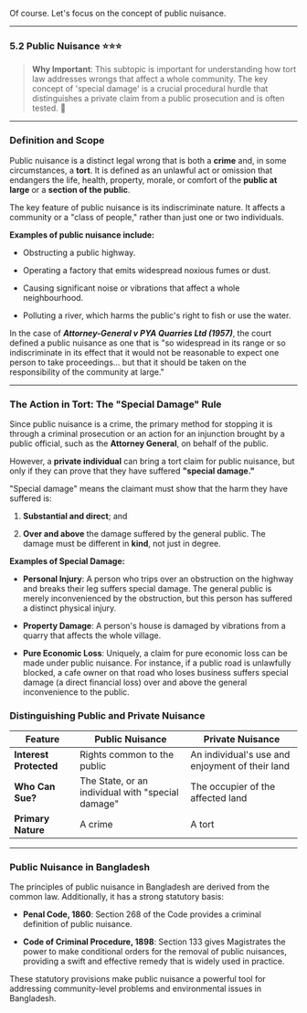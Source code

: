 Of course. Let's focus on the concept of public nuisance.

---

### 5.2 Public Nuisance ⭐⭐⭐

> **Why Important**: This subtopic is important for understanding how tort law addresses wrongs that affect a whole community. The key concept of 'special damage' is a crucial procedural hurdle that distinguishes a private claim from a public prosecution and is often tested. 👥

---

### Definition and Scope

Public nuisance is a distinct legal wrong that is both a **crime** and, in some circumstances, a **tort**. It is defined as an unlawful act or omission that endangers the life, health, property, morale, or comfort of the **public at large** or a **section of the public**.

The key feature of public nuisance is its indiscriminate nature. It affects a community or a "class of people," rather than just one or two individuals.

**Examples of public nuisance include:**

- Obstructing a public highway.
    
- Operating a factory that emits widespread noxious fumes or dust.
    
- Causing significant noise or vibrations that affect a whole neighbourhood.
    
- Polluting a river, which harms the public's right to fish or use the water.
    

In the case of **_Attorney-General v PYA Quarries Ltd (1957)_**, the court defined a public nuisance as one that is "so widespread in its range or so indiscriminate in its effect that it would not be reasonable to expect one person to take proceedings... but that it should be taken on the responsibility of the community at large."

---

### The Action in Tort: The "Special Damage" Rule

Since public nuisance is a crime, the primary method for stopping it is through a criminal prosecution or an action for an injunction brought by a public official, such as the **Attorney General**, on behalf of the public.

However, a **private individual** can bring a tort claim for public nuisance, but only if they can prove that they have suffered **"special damage."**

"Special damage" means the claimant must show that the harm they have suffered is:

1. **Substantial and direct**; and
    
2. **Over and above** the damage suffered by the general public. The damage must be different in **kind**, not just in degree.
    

**Examples of Special Damage:**

- **Personal Injury**: A person who trips over an obstruction on the highway and breaks their leg suffers special damage. The general public is merely inconvenienced by the obstruction, but this person has suffered a distinct physical injury.
    
- **Property Damage**: A person's house is damaged by vibrations from a quarry that affects the whole village.
    
- **Pure Economic Loss**: Uniquely, a claim for pure economic loss can be made under public nuisance. For instance, if a public road is unlawfully blocked, a cafe owner on that road who loses business suffers special damage (a direct financial loss) over and above the general inconvenience to the public.
    

### Distinguishing Public and Private Nuisance

|Feature|**Public Nuisance**|**Private Nuisance**|
|---|---|---|
|**Interest Protected**|Rights common to the public|An individual's use and enjoyment of their land|
|**Who Can Sue?**|The State, or an individual with "special damage"|The occupier of the affected land|
|**Primary Nature**|A crime|A tort|

---

### Public Nuisance in Bangladesh

The principles of public nuisance in Bangladesh are derived from the common law. Additionally, it has a strong statutory basis:

- **Penal Code, 1860**: Section 268 of the Code provides a criminal definition of public nuisance.
    
- **Code of Criminal Procedure, 1898**: Section 133 gives Magistrates the power to make conditional orders for the removal of public nuisances, providing a swift and effective remedy that is widely used in practice.
    

These statutory provisions make public nuisance a powerful tool for addressing community-level problems and environmental issues in Bangladesh.